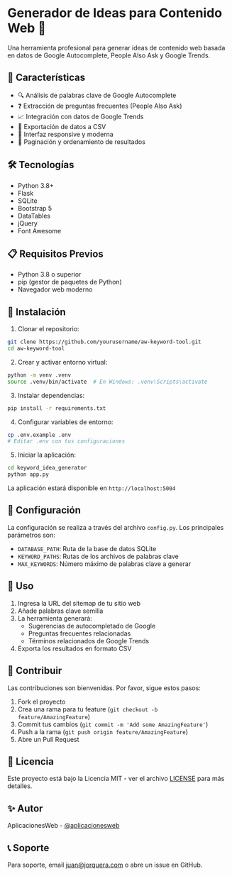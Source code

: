 # Generador de Ideas para Contenido Web 🚀

Una herramienta profesional para generar ideas de contenido web basada en datos de Google Autocomplete, People Also Ask y Google Trends.

## 🌟 Características

- 🔍 Análisis de palabras clave de Google Autocomplete
- ❓ Extracción de preguntas frecuentes (People Also Ask)
- 📈 Integración con datos de Google Trends
- 💾 Exportación de datos a CSV
- 📱 Interfaz responsive y moderna
- 🔄 Paginación y ordenamiento de resultados

## 🛠️ Tecnologías

- Python 3.8+
- Flask
- SQLite
- Bootstrap 5
- DataTables
- jQuery
- Font Awesome

## 📋 Requisitos Previos

- Python 3.8 o superior
- pip (gestor de paquetes de Python)
- Navegador web moderno

## 🚀 Instalación

1. Clonar el repositorio:
```bash
git clone https://github.com/yourusername/aw-keyword-tool.git
cd aw-keyword-tool
```

2. Crear y activar entorno virtual:
```bash
python -m venv .venv
source .venv/bin/activate  # En Windows: .venv\Scripts\activate
```

3. Instalar dependencias:
```bash
pip install -r requirements.txt
```

4. Configurar variables de entorno:
```bash
cp .env.example .env
# Editar .env con tus configuraciones
```

5. Iniciar la aplicación:
```bash
cd keyword_idea_generator
python app.py
```

La aplicación estará disponible en `http://localhost:5004`

## 🔧 Configuración

La configuración se realiza a través del archivo `config.py`. Los principales parámetros son:

- `DATABASE_PATH`: Ruta de la base de datos SQLite
- `KEYWORD_PATHS`: Rutas de los archivos de palabras clave
- `MAX_KEYWORDS`: Número máximo de palabras clave a generar

## 📖 Uso

1. Ingresa la URL del sitemap de tu sitio web
2. Añade palabras clave semilla
3. La herramienta generará:
   - Sugerencias de autocompletado de Google
   - Preguntas frecuentes relacionadas
   - Términos relacionados de Google Trends
4. Exporta los resultados en formato CSV

## 🤝 Contribuir

Las contribuciones son bienvenidas. Por favor, sigue estos pasos:

1. Fork el proyecto
2. Crea una rama para tu feature (`git checkout -b feature/AmazingFeature`)
3. Commit tus cambios (`git commit -m 'Add some AmazingFeature'`)
4. Push a la rama (`git push origin feature/AmazingFeature`)
5. Abre un Pull Request

## 📝 Licencia

Este proyecto está bajo la Licencia MIT - ver el archivo [LICENSE](LICENSE) para más detalles.

## ✨ Autor

AplicacionesWeb - [@aplicacionesweb](https://github.com/Aplicaciones-Web-Chile/)

## 📞 Soporte

Para soporte, email juan@jorquera.com o abre un issue en GitHub.
